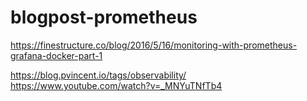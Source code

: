# blogpost-prometheus

https://finestructure.co/blog/2016/5/16/monitoring-with-prometheus-grafana-docker-part-1

https://blog.pvincent.io/tags/observability/
https://www.youtube.com/watch?v=_MNYuTNfTb4
